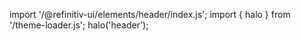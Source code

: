 <!--
type: template
name: header
-->

import '/@refinitiv-ui/elements/header/index.js';
import { halo } from '/theme-loader.js';
halo('header');
